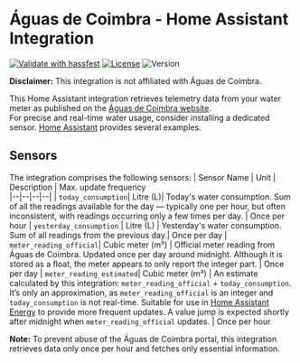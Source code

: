 # Águas de Coimbra - Home Assistant Integration
[![Validate with hassfest](https://github.com/andre19rodrigues/hass-aguas-de-coimbra/actions/workflows/hassfest.yaml/badge.svg)](https://github.com/andre19rodrigues/hass-aguas-de-coimbra/actions/workflows/hassfest.yaml)
[![License](https://img.shields.io/github/license/andre19rodrigues/hass-aguas-de-coimbra)](https://github.com/andre19rodrigues/hass-aguas-de-coimbra/blob/main/LICENSE)
![Version](https://img.shields.io/github/v/tag/andre19rodrigues/hass-aguas-de-coimbra?label=version)


**Disclaimer:** This integration is not affiliated with Águas de Coimbra.

This Home Assistant integration retrieves telemetry data from your water meter as published on the [Águas de Coimbra website](https://bdigital.aguasdecoimbra.pt/uPortal2/coimbra/index.html).  
For precise and real-time water usage, consider installing a dedicated sensor. [Home Assistant](https://www.home-assistant.io/docs/energy/water/) provides several examples.

## Sensors

The integration comprises the following sensors:
| Sensor Name | Unit | Description | Max. update frequency                                                                                        
|--|--|--|--|
| `today_consumption`| Litre (L)| Today's water consumption. Sum of all the readings available for the day — typically one per hour, but often inconsistent, with readings occurring only a few times per day. | Once per hour
| `yesterday_consumption` | Litre (L) | Yesterday's water consumption. Sum of all readings from the previous day.| Once per day
| `meter_reading_official`| Cubic meter (m³) | Official meter reading from Águas de Coimbra. Updated once per day around midnight. Although it is stored as a float, the meter appears to only report the integer part. | Once per day
| `meter_reading_estimated`| Cubic meter (m³) | An estimate calculated by this integration: `meter_reading_official` + `today_consumption`. It’s only an approximation, as `meter_reading_official` is an integer and `today_consumption` is not real-time. Suitable for use in [Home Assistant Energy](https://www.home-assistant.io/docs/energy/) to provide more frequent updates. A value jump is expected shortly after midnight when `meter_reading_official` updates. | Once per hour

**Note:** To prevent abuse of the Águas de Coimbra portal, this integration retrieves data only once per hour and fetches only essential information.
